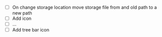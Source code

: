 - [ ] On change storage location move storage file from and old path to a new path
- [ ] Add icon
- [ ] ...
- [ ] Add tree bar icon
